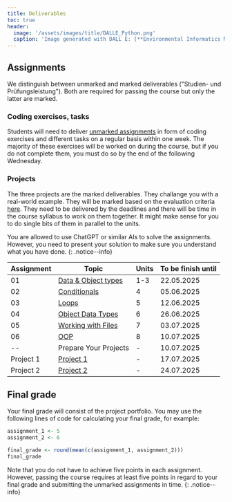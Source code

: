 ```yaml
---
title: Deliverables
toc: true
header:
  image: '/assets/images/title/DALLE_Python.png'
  caption: 'Image generated with DALL E: [**Environmental Informatics Marburg**](https://www.uni-marburg.de/en/fb19/disciplines/physisch/environmentalinformatics)'
---
```


## Assignments
We distinguish between unmarked and marked deliverables ("Studien- und Prüfungsleistung"). 
Both are required for passing the course but only the latter are marked.

### Coding exercises, tasks
Students will need to deliver [unmarked assignments](/moer-base-python/unit10/unit10-01_Intro.html) in form of coding exercises and different tasks on a regular basis within one week. The majority of these exercises will be worked on during the course, but if you do not complete them, you must do so by the end of the following Wednesday.

### Projects
The three projects are the marked deliverables. They challange you with a real-world example. They will be marked based on the evaluation criteria [here](/moer-base-python/unit11/unit11-01_project_guidelines.html). They need to be delivered by the deadlines and there will be time in the course syllabus to work on them together. It might make sense for you to do single bits of them in parallel to the units.


You are allowed to use ChatGPT or similar AIs to solve the assignments. However, you need to present your solution to make sure you understand what you have done.
{: .notice--info}

| Assignment | Topic                                                                             | Units | To be finish until |
|------------|-----------------------------------------------------------------------------------|-------|---------------------|
| 01         | [Data & Object types](/moer-base-python/unit10/unit10-assignment01_3.html)        | 1-3   | 22.05.2025         |
| 02         | [Conditionals](/moer-base-python/unit10/unit10-assignment04.html)                 | 4     | 05.06.2025         |
| 03         | [Loops](/moer-base-python/unit10/unit10-assignment05.html)                         | 5     | 12.06.2025         |
| 04         | [Object Data Types](/moer-base-python/unit10/unit10-assignment06.html)             | 6     | 26.06.2025         |
| 05         | [Working with Files](/moer-base-python/unit10/unit10-assignment07.html)            | 7     | 03.07.2025         |
| 06         | [OOP](/moer-base-python/unit10/unit10-assignment08.html)                           | 8     | 10.07.2025         |
| --         | Prepare Your Projects                                                              | -     | 10.07.2025         |
| Project 1  | [Project 1](/moer-base-python/unit12/unit12-02_project1.html)                      | -     | 17.07.2025         |
| Project 2  | [Project 2](/moer-base-python/unit12/unit12-03_project2.html)                      | -     | 24.07.2025         |


<!-- | Assignment | Exercise                   | Read & take quiz to chapter  | To be finish until |
|------------|----------------------------|------------------------------|--------------------|
| 01         | Exercise Unit01            | Units01-02                   | 19.04.2024         |
| 02         | Exercise Unit 02-03        | Units03-04                   | 26.04.2024         |
| 03         | Exercise Unit 03 (Task 1-2)| Unit04 again                 | 03.05.2024         |
| 04         | Exercise Unit 03 (Task 3-5)| Unit04 again                 | 10.05.2024         |
| 05         | Exercise Unit 04           | Unit05                       | 17.05.2024         |
| 06         | Exercise Unit 05           | Unit06                       | 24.05.2024         |
| 07         | Exercise Unit 06           | Unit07                       | 07.06.2024         |
| 08         | Exercise Unit 07, Task 1   | Unit 07 again                | 13.06.2024         | 
| 09         | Exercise Unit 07, Task 2   | Skim all Units, Questions?   | 21.06.2024         | 
| 10         | Exercise Unit 08 (Task1, 2)| Unit09                       | 28.06.2024         |
 -->



## Final grade
Your final grade will consist of the project portfolio.
You may use the following lines of code for calculating your final grade, for example:

```r
assignment_1 <- 5
assignment_2 <- 6

final_grade <- round(mean(c(assignment_1, assignment_2)))
final_grade
```

Note that you do not have to achieve five points in each assignment.
However, passing the course requires at least five points in regard to your final grade and submitting the unmarked assignments in time.
{: .notice--info}






